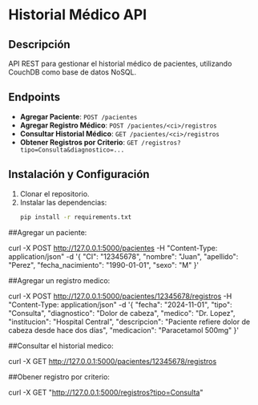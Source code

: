 # Historial Médico API

## Descripción
API REST para gestionar el historial médico de pacientes, utilizando CouchDB como base de datos NoSQL.

## Endpoints
- **Agregar Paciente**: `POST /pacientes`
- **Agregar Registro Médico**: `POST /pacientes/<ci>/registros`
- **Consultar Historial Médico**: `GET /pacientes/<ci>/registros`
- **Obtener Registros por Criterio**: `GET /registros?tipo=Consulta&diagnostico=...`

## Instalación y Configuración
1. Clonar el repositorio.
2. Instalar las dependencias:
   ```bash
   pip install -r requirements.txt


##Agregar un paciente:

curl -X POST http://127.0.0.1:5000/pacientes -H "Content-Type: application/json" -d '{
    "CI": "12345678",
    "nombre": "Juan",
    "apellido": "Perez",
    "fecha_nacimiento": "1990-01-01",
    "sexo": "M"
}'


##Agregar un registro medico:

curl -X POST http://127.0.0.1:5000/pacientes/12345678/registros -H "Content-Type: application/json" -d '{
    "fecha": "2024-11-01",
    "tipo": "Consulta",
    "diagnostico": "Dolor de cabeza",
    "medico": "Dr. Lopez",
    "institucion": "Hospital Central",
    "descripcion": "Paciente refiere dolor de cabeza desde hace dos días",
    "medicacion": "Paracetamol 500mg"
}'


##Consultar el historial medico:

curl -X GET http://127.0.0.1:5000/pacientes/12345678/registros


##Obener registro por criterio:

curl -X GET "http://127.0.0.1:5000/registros?tipo=Consulta"
